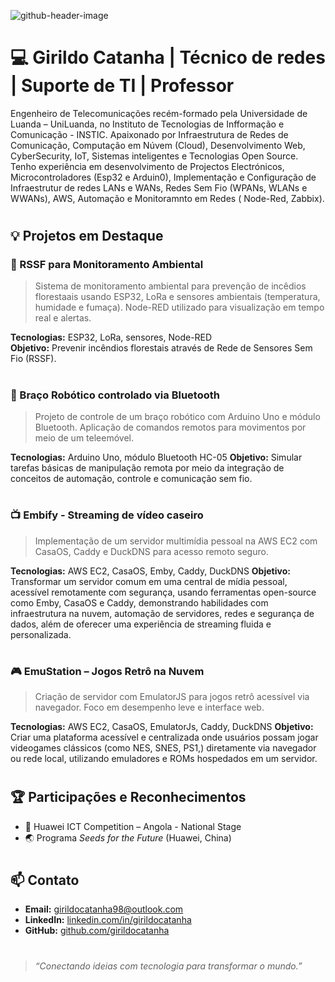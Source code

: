 ![github-header-image](https://github.com/user-attachments/assets/a68267c1-05b8-433a-94a3-96f3fb0c0bdd)

# 💻 Girildo Catanha    | Técnico de redes | Suporte de TI | Professor
Engenheiro de Telecomunicações recém-formado pela Universidade de Luanda – UniLuanda, no Instituto de Tecnologias de Infformação e Comunicação -  INSTIC. Apaixonado por Infraestrutura de Redes de Comunicação, Computação em Núvem (Cloud), Desenvolvimento Web, CyberSecurity, IoT,  Sistemas inteligentes e Tecnologias Open Source. Tenho experiência em desenvolvimento de Projectos Electrónicos, Microcontroladores (Esp32 e Arduin0), Implementação e Configuração de Infraestrutur de redes LANs e WANs, Redes Sem Fio (WPANs, WLANs e WWANs), AWS, Automação e Monitoramnto em Redes ( Node-Red, Zabbix).
#
## 💡 Projetos em Destaque

### 🌱 RSSF para Monitoramento Ambiental
> Sistema de monitoramento ambiental para prevenção de incêdios florestaais usando ESP32, LoRa e sensores ambientais (temperatura, humidade e fumaça). Node-RED utilizado para visualização em tempo real e alertas.

**Tecnologias:** ESP32, LoRa, sensores, Node-RED  
**Objetivo:** Prevenir incêndios florestais através de Rede de Sensores Sem Fio (RSSF).
#
### 🤖 Braço Robótico controlado via Bluetooth
> Projeto de controle de um braço robótico com Arduino Uno e módulo Bluetooth. Aplicação de comandos remotos para movimentos por meio de um teleemóvel.

**Tecnologias:** Arduino Uno, módulo Bluetooth HC-05
**Objetivo:**  Simular tarefas básicas de manipulação remota por meio da integração de conceitos de automação, controle e comunicação sem fio.
#
### 📺 Embify - Streaming de vídeo caseiro 
> Implementação de um servidor multimídia pessoal na AWS EC2 com CasaOS, Caddy e DuckDNS para acesso remoto seguro.

**Tecnologias:** AWS EC2, CasaOS, Emby, Caddy, DuckDNS
**Objetivo:** Transformar um servidor comum em uma central de mídia pessoal, acessível remotamente com segurança, usando ferramentas open-source como Emby, CasaOS e Caddy, demonstrando habilidades com infraestrutura na nuvem, automação de servidores, redes e segurança de dados, além de oferecer uma experiência de streaming fluida e personalizada.
#
### 🎮 EmuStation – Jogos Retrô na Nuvem
> Criação de servidor com EmulatorJS para jogos retrô acessível via navegador. Foco em desempenho leve e interface web.

**Tecnologias:** AWS EC2, CasaOS, EmulatorJs, Caddy, DuckDNS
**Objetivo:** Criar uma plataforma acessível e centralizada onde usuários possam jogar videogames clássicos (como NES, SNES, PS1,) diretamente via navegador ou rede local, utilizando emuladores e ROMs hospedados em um servidor.
#
## 🏆 Participações e Reconhecimentos
- 🏅 Huawei ICT Competition – Angola - National Stage  
- 🌏 Programa *Seeds for the Future* (Huawei, China)
#
## 📫 Contato
- **Email:** girildocatanha98@outlook.com 
- **LinkedIn:** [linkedin.com/in/girildocatanha](https://linkedin.com/in/girildo-catanha)
- **GitHub:** [github.com/girildocatanha](https://github.com/GCat98)
#

> *“Conectando ideias com tecnologia para transformar o mundo.”*


